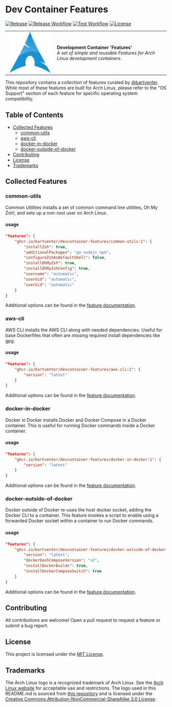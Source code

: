 <!-- markdownlint-disable MD024 -->
# Dev Container Features

[![Release](https://img.shields.io/github/release/bartventer/devcontainer-features.svg)](https://github.com/bartventer/devcontainer-features/releases/latest)
[![Release Workflow](https://github.com/bartventer/devcontainer-features/actions/workflows/release.yaml/badge.svg)](https://github.com/bartventer/devcontainer-features/actions/workflows/release.yaml)
[![Test Workflow](https://github.com/bartventer/devcontainer-features/actions/workflows/test.yaml/badge.svg)](https://github.com/bartventer/devcontainer-features/actions/workflows/test.yaml)
[![License](https://img.shields.io/github/license/bartventer/devcontainer-features.svg)](LICENSE)

<!-- markdownlint-disable MD033 -->
<table style="width: 100%; border-style: none;">
    <tr>
        <td style="width: 140px; text-align: center;">
            <a href="https://github.com/JotaRandom/archlinux-artwork">
                <img width="128px" src="https://raw.githubusercontent.com/JotaRandom/archlinux-artwork/a9029989166ef42e10251f9d0f0fd09e60be2f31/icons/archlinux-icon-crystal-256.svg" alt="Arch Linux logo"/>
            </a>
        </td>
        <td>
            <strong>Development Container 'Features'</strong><br />
            <i>A set of simple and reusable Features for Arch Linux development containers.</i><br />
        </td>
    </tr>
</table>
<!-- markdownlint-enable MD033 -->

This repository contains a _collection_ of features curated by [@bartventer](https://github.com/bartventer). While most of these features are built for Arch Linux, please refer to the "OS Support" section of each feature for specific operating system compatibility.

## Table of Contents

- [Collected Features](#collected-features)
  - [common-utils](#common-utils)
  - [aws-cli](#aws-cli)
  - [docker-in-docker](#docker-in-docker)
  - [docker-outside-of-docker](#docker-outside-of-docker)
- [Contributing](#contributing)
- [License](#license)
- [Trademarks](#trademarks)

## Collected Features

### common-utils

Common Utilities installs a set of common command line utilities, Oh My Zsh!, and sets up a non-root user on Arch Linux.

#### usage

```json
"features": {
    "ghcr.io/bartventer/devcontainer-features/common-utils:1": {
        "installZsh": true,
        "additionalPackages": "go nodejs npm",
        "configureZshAsDefaultShell": false,
        "installOhMyZsh": true,
        "installOhMyZshConfig": true,
        "username": "automatic",
        "userUid": "automatic",
        "userGid": "automatic"
    }
}
```

Additional options can be found in the [feature documentation](src/common-utils/README.md).

### aws-cli

AWS CLI installs the AWS CLI along with needed dependencies. Useful for base Dockerfiles that often are missing required install dependencies like gpg.

#### usage

```json
"features": {
    "ghcr.io/bartventer/devcontainer-features/aws-cli:1": {
        "version": "latest"
    }
}
```

Additional options can be found in the [feature documentation](src/aws-cli/README.md).

### docker-in-docker

Docker in Docker installs Docker and Docker Compose in a Docker container. This is useful for running Docker commands inside a Docker container.

#### usage

```json
"features": {
    "ghcr.io/bartventer/devcontainer-features/docker-in-docker:1": {
        "version": "latest"
    }
}
```

Additional options can be found in the [feature documentation](src/docker-in-docker/README.md).

### docker-outside-of-docker

Docker outside of Docker re-uses the host docker socket, adding the Docker CLI to a container. This feature invokes a script to enable using a forwarded Docker socket within a container to run Docker commands.

#### usage

```json
"features": {
    "ghcr.io/bartventer/devcontainer-features/docker-outside-of-docker:0.1.0": {
        "version": "latest",
        "dockerDashComposeVersion": "v2",
        "installDockerBuildx": true,
        "installDockerComposeSwitch": true
    }
}
```

Additional options can be found in the [feature documentation](src/docker-outside-of-docker/README.md).

## Contributing

All contributions are welcome! Open a pull request to request a feature or submit a bug report.

## License

This project is licensed under the [MIT License](LICENSE).

## Trademarks

The Arch Linux logo is a recognized trademark of Arch Linux. See the [Arch Linux website](https://archlinux.org/) for acceptable use and restrictions. The logo used in this README.md is sourced from [this repository](https://github.com/JotaRandom/archlinux-artwork) and is licensed under the [Creative Commons Attribution-NonCommercial-ShareAlike 3.0 License](https://creativecommons.org/licenses/by-nc-sa/3.0/).
